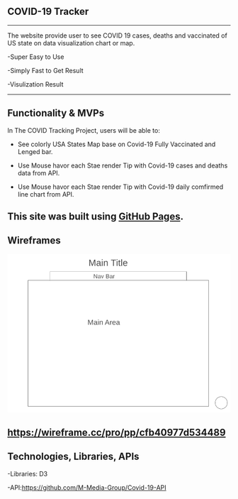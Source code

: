 ## COVID-19 Tracker

---

The website provide user to see COVID 19 cases, deaths and vaccinated of US state on data visualization chart or map.

-Super Easy to Use

-Simply Fast to Get Result

-Visulization Result

---

## Functionality & MVPs

In The COVID Tracking Project, users will be able to:

- See colorly USA States Map base on Covid-19 Fully Vaccinated and Lenged bar.

- Use Mouse havor each Stae render Tip with Covid-19 cases and deaths data from API.

- Use Mouse havor each Stae render Tip with Covid-19 daily comfirmed line chart from API.

## This site was built using [GitHub Pages](https://janiceshih.github.io/the-covid-19-tracker/).

## Wireframes

![wireframe](Wireframe.PNG)

## https://wireframe.cc/pro/pp/cfb40977d534489

## Technologies, Libraries, APIs

-Libraries: D3

-API:https://github.com/M-Media-Group/Covid-19-API
